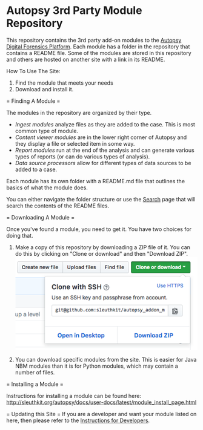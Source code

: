 # Autopsy 3rd Party Module Repository

This repository contains the 3rd party add-on modules to the [Autopsy Digital Forensics Platform](http://www.autopsy.com). Each module has a folder in the repository that contains a README file. Some of the modules are stored in this repository and others are hosted on another site with a link in its README.

How To Use The Site:
1. Find the module that meets your needs
2. Download and install it. 


= Finding A Module =

The modules in the repository are organized by their type. 
- _Ingest modules_ analyze files as they are added to the case.  This is most common type of module.
- _Content viewer modules_ are in the lower right corner of Autopsy and they display a file or selected item in some way.
- _Report modules_ run at the end of the analysis and can generate various types of reports (or can do various types of analysis).
- _Data source processors_ allow for different types of data sources to be added to a case. 

Each module has its own folder with a README.md file that outlines the basics of what the module does. 

You can either navigate the folder structure or use the [Search](https://sleuthkit.github.io/autopsy_addon_modules/) page that will search the contents of the README files.


= Downloading A Module =

Once you've found a module, you need to get it.  You have two choices for doing that. 

1. Make a copy of this repository by downloading a ZIP file of it.  You can do this by clicking on "Clone or download" and then "Download ZIP". 
![Download Image](images/download.png) 

2. You can download specific modules from the site.  This is easier for Java NBM modules than it is for Python modules, which may contain a number of files. 

= Installing a Module =

Instructions for installing a module can be found here: http://sleuthkit.org/autopsy/docs/user-docs/latest/module_install_page.html

= Updating this Site =
If you are a developer and want your module listed on here, then please refer to the 
[Instructions for Developers](DocsForDevelopers/DeveloperInstructions.md).

